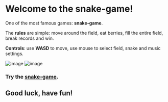 # Welcome to the snake-game!
One of the most famous games: **snake-game**.

The **rules** are simple: move around the field, eat berries, fill the entire field, break records and win.

**Controls**: use **WASD** to move, use mouse to select field, snake and music settings.

![image](https://user-images.githubusercontent.com/90198240/169157059-7ec733e4-efe6-412c-83f7-97c8d419763c.png)
![image](https://user-images.githubusercontent.com/90198240/169156714-91305dd0-441c-4844-9bea-12687f9ef779.png)

### Try the [snake-game](https://imlewel.github.io/snake-game/).
## Good luck, have fun!
